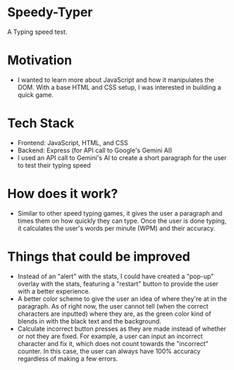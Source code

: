 # Speedy-Typer
A Typing speed test.


# Motivation
 - I wanted to learn more about JavaScript and how it manipulates the DOM. With a base HTML and CSS setup, I was interested in building a quick game.

# Tech Stack
 - Frontend: JavaScript, HTML, and CSS
 - Backend: Express (for API call to Google's Gemini AI)
  - I used an API call to Gemini's AI to create a short paragraph for the user to test their typing speed

# How does it work?
 - Similar to other speed typing games, it gives the user a paragraph and times them on how quickly they can type. Once the user is done typing, it calculates the user's words per minute (WPM) and their accuracy.

# Things that could be improved
  - Instead of an "alert" with the stats, I could have created a "pop-up" overlay with the stats, featuring a "restart" button to provide the user with a better experience.
  - A better color scheme to give the user an idea of where they're at in the paragraph. As of right now, the user cannot tell (when the correct characters are inputted) where they are, as the green color kind of blends in with the black text and the background.
  - Calculate incorrect button presses as they are made instead of whether or not they are fixed. For example, a user can input an incorrect character and fix it, which does not count towards the "incorrect" counter. In this case, the user can always have 100% accuracy regardless of making  a few errors.

